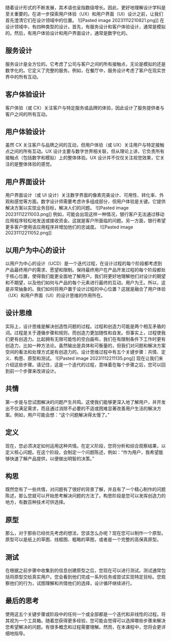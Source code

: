 
随着设计形式的不断发展，其术语也呈指数级增长。因此，更好地理解设计学科是至关重要的。在进一步探索用户体验（UX）和用户界面（UI）设计之前，让我们首先澄清它们在设计领域中的位置。
![[Pasted image 20231112210821.png]]
在设计领域中，有四种类型的设计。首先，有服务设计和客户体验设计，通常是模拟的。然后，有用户体验设计和用户界面设计，通常是数字化的。

## 服务设计
服务设计是全方位的。它考虑了公司与客户之间的所有接触点，无论是模拟的还是数字化的。它定义了完整的服务。例如，在餐厅中，服务设计考虑了客户在现实世界中的所有互动。

## 客户体验设计
客户体验（或 CX）关注客户与特定服务或品牌的体验，因此设计了服务提供者与客户之间的所有互动。

## 用户体验设计
虽然 CX 关注客户与品牌之间的互动，但用户体验（或 UX）关注用户与特定接触点之间的所有互动。UX 设计主要与数字世界相关联，但从理论上讲，它负责所有接触点（包括数字和模拟）上的整体体验。UX 设计并不仅仅关注视觉效果，它关注的是整体体验的感觉。

## 用户界面设计
用户界面设计（或 UI 设计）关注数字界面的像素完美设计、可用性、转化率、外观和感觉等方面。数字设计师需要考虑许多组成部分，但用户体验是关键。它提供解决方案以实现业务目标，解决人们的问题。
![[Pasted image 20231112211003.png]]
例如，可能会出现这样一种情况，银行客户无法通过移动应用程序轻松地发送或接收资金。这就是客户所面临的问题。另一方面，银行希望更多客户使用该应用程序并增加他们的忠诚度。
![[Pasted image 20231112211052.png]]
## 以用户为中心的设计
以用户为中心的设计（UCD）是一个迭代过程，在设计过程的每个阶段都考虑到产品最终用户的需求、愿望和限制。保持最终用户在产品开发过程的每个阶段都处于核心位置，使得我们能更全面地了解用户。我们将更好地理解他们对设计的期望和不期望，以及他们如何与产品的每个元素进行最终的互动。用户为王。所以，这是非常抽象的。我们如何将用户置于设计过程的中心位置？这就是融合了用户体验（UX）和用户界面（UI）的设计思维的作用所在。

## 设计思维
实际上，设计思维是解决创造性问题的过程。过程和创造力可能是两个相互矛盾的词。过程是关于遵循步骤和规则，而创造力更加随性和自发。但事实上，过程使我们更有创造力。比起拥有无限可能性的空白画布，我们在有限制条件下工作时更有创造力，比如一种方法论。虽然输出是具体和可衡量的，但我们对问题和解决方案空间的看法和处理方式是有创造力的。设计思维过程中有五个关键步骤：共情、定义、构思、原型和测试。
![[Pasted image 20231112211135.png]]
现在让我们来介绍这些步骤。请记住，这是一个迭代的过程，意味着在每个步骤之后，您可以回到前一个步骤来改进设计。

## 共情
第一步是与您试图解决的问题产生共鸣。这使我们能够更深入地了解用户，并开发出不仅满足需求，而且通过消除不必要的不适或困难显著改善用户生活的解决方案。例如，用户可能会想：“这个问题解决得太慢了。”

## 定义
现在，您必须决定如何运用这种共情。在定义阶段，您将分析和综合观察结果，以定义核心问题。在这个阶段，会制定一个问题陈述，例如：“作为用户，我希望能够快速了解产品提供，以便做出明智的决策。”

## 构思
既然您有了一些共情，对问题有了很好的背景了解，并且有了一个精心制作的问题陈述，那么您就可以开始思考解决问题的方法了。构思阶段是您可以发挥创造力的地方，有数百种技术可供选择。

## 原型
那么，对于那些已经优先考虑的想法，您该怎么办呢？现在您可以制作一个原型。原型可以是纸上的草图、线框图、粗略的草图，或者是一个完整的高保真原型。

## 测试
在根据之前步骤中收集到的信息创建原型之后，您现在可以进行测试。测试通常包括将原型交给真实用户。您会看到他们完成一系列任务或尝试实现特定目标。您观察他们的行为，试图理解和共情他们的选择，设计循环继续进行。

## 最后的思考
使用这五个关键步骤或阶段中的任何一个或全部都是一个迭代和非线性的过程。将其视为一个工具箱。随着您获得更多经验，您可能会觉得可以选择哪些步骤来解决您希望解决的问题。有很多概念和过程需要理解。然而，在本课程中，您将会更详细地指导。